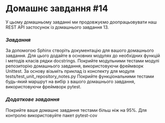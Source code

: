 # **Домашнє завдання #14**


У цьому домашньому завданні ми продовжуємо доопрацьовувати наш REST API застосунок із домашнього завдання 13.



### _Завдання_



За допомогою Sphinx створіть документацію для вашого домашнього завдання. Для цього додайте в основних модулях до необхідних функцій і методів класів рядки docstrings.
Покрийте модульними тестами модулі репозиторію домашнього завдання, використовуючи фреймворк Unittest. За основу візьміть приклад із конспекту для модуля tests/test_unit_repository_notes.py
Покрийте функціональними тестами будь-який маршрут на вибір з вашого домашнього завдання, використовуючи фреймворк pytest.


### _Додаткове завдання_



Покрийте ваше домашнє завдання тестами більш ніж на 95%. Для контролю використовуйте пакет pytest-cov